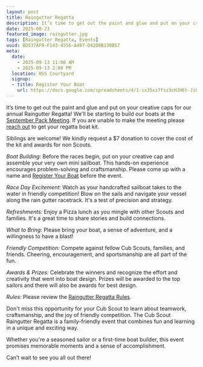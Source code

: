 ```yaml
---
layout: post
title: Raingutter Regatta
description: It’s time to get out the paint and glue and put on your creative caps for our annual Raingutter Regatta!
date: 2025-08-23
featured_image: raingutter.jpg
tags: [Raingutter Regatta, Events]
uuid: 8D537AF9-F143-4556-A497-D42D0B130B57
meta:
  date:
    - 2025-09-13 11:00 AM
    - 2025-09-13 2:00 PM
  location: HSS Courtyard
  signup:
  - title: Register Your Boat
    url: https://docs.google.com/spreadsheets/d/1-ix35xz7fsz3cHJHEt-JiUOZeCQWC5irCgyjvpKwJzk/edit?usp=sharing
---
```


It’s time to get out the paint and glue and put on your creative caps for our annual Raingutter Regatta! We'll be starting to build our boats at the [September Pack Meeting](/2025/08/23/september-pack-meeting). If you are unable to make the meeting please [reach out](mailto:djd@davisca.org) to get your regatta boat kit.

Siblings are welcome! We kindly request a $7 donation to cover the cost of the kit and awards for non Scouts.

*Boat Building:* Before the races begin, put on your creative cap and assemble your very own mini sailboat. This hands-on experience encourages problem-solving and craftsmanship. Please come up with a name and [Register Your Boat](https://docs.google.com/spreadsheets/d/1-ix35xz7fsz3cHJHEt-JiUOZeCQWC5irCgyjvpKwJzk/edit?usp=sharing) before the event.

*Race Day Excitement:* Watch as your handcrafted sailboat takes to the water in friendly competition! Blow on the sails and navigate your vessel along the rain gutter racetrack. It's a test of precision and strategy.

*Refreshments:* Enjoy a Pizza lunch as you mingle with other Scouts and families. It's a great time to share stories and build connections.

*What to Bring:* Please bring your boat, a sense of adventure, and a willingness to have a blast!

*Friendly Competition:* Compete against fellow Cub Scouts, families, and friends. Cheering, encouragement, and sportsmanship are all part of the fun.

*Awards & Prizes:* Celebrate the winners and recognize the effort and creativity that went into boat design. Prizes will be awarded to the top sailors and there will also be awards for best design.

*Rules:* Please review the [Raingutter Regatta Rules](/docs/raingutter-regatta/rules).

Don't miss this opportunity for your Cub Scout to learn about teamwork, craftsmanship, and the joy of friendly competition. The Cub Scout Raingutter Regatta is a family-friendly event that combines fun and learning in a unique and exciting way.

Whether you're a seasoned sailor or a first-time boat builder, this event promises memorable moments and a sense of accomplishment.

Can’t wait to see you all out there!